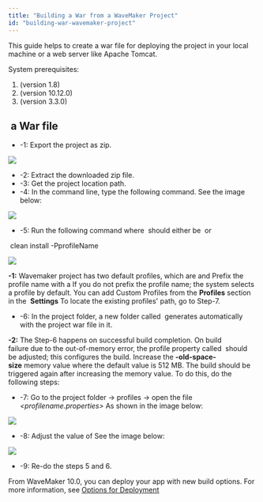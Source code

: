 ```yaml
---
title: "Building a War from a WaveMaker Project"
id: "building-war-wavemaker-project"
---
```


This guide helps to create a war file for deploying the project in your local machine or a web server like Apache Tomcat.

System prerequisites:

1. (version 1.8)
2. (version 10.12.0)
3. (version 3.3.0)

##  a War file

- \-1: Export the project as zip.

[![](https://www.wavemaker.com../assets/ExportProjectasZip.png)](https://www.wavemaker.com../assets/ExportProjectasZip.png)

- \-2: Extract the downloaded zip file.
- \-3: Get the project location path.
- \-4: In the command line, type the following command. See the image below:

[![](https://www.wavemaker.com../assets/LocateProjectIncmdline.png)](https://www.wavemaker.com../assets/LocateProjectIncmdline.png)

- \-5: Run the following command where _<profileName>_ should either be  or

 clean install -PprofileName

![](https://www.wavemaker.com../assets/enter-mvn-install-cmd-and-profilename.png)

**\-1:** Wavemaker project has two default profiles, which are and Prefix the profile name with a If you do not prefix the profile name; the system selects a profile by default. You can add Custom Profiles from the **Profiles** section in the  **Settings** To locate the existing profiles' path, go to Step-7.

- \-6: In the project folder, a new folder called  generates automatically with the project war file in it.

**\-2:** The Step-6 happens on successful build completion. On build failure due to the out-of-memory error, the profile property called  should be adjusted; this configures the build. Increase the **\-old-space-size** memory value where the default value is 512 MB. The build should be triggered again after increasing the memory value. To do this, do the following steps:

- \-7: Go to the project folder -> profiles -> open the file _<profilename.properties>_ As shown in the image below:

[![](https://www.wavemaker.com../assets/profile-location.png)](https://www.wavemaker.com../assets/profile-location.png)

- \-8: Adjust the value of See the image below:

[![](https://www.wavemaker.com../assets/adjusting-space-on-failure.png)](https://www.wavemaker.com../assets/adjusting-space-on-failure.png)

- \-9: Re-do the steps 5 and 6.

From WaveMaker 10.0, you can deploy your app with new build options. For more information, see [Options for Deployment](/learn/app-development/build-options-app-deployment/)
